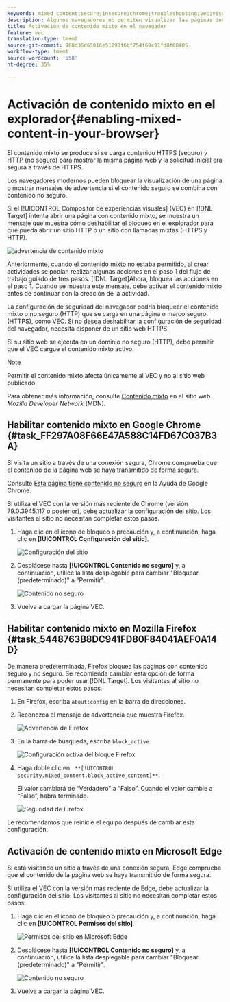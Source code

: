 ```yaml
---
keywords: mixed content;secure;insecure;chrome;troubleshooting;vec;visual experience composer;unsecure;http;https;firefox;internet explorer
description: Algunos navegadores no permiten visualizar las páginas donde se combina contenido seguro con contenido no seguro.
title: Activación de contenido mixto en el navegador
feature: vec
translation-type: tm+mt
source-git-commit: 968d36d65016e51290f6bf754f69c91fd8f68405
workflow-type: tm+mt
source-wordcount: '558'
ht-degree: 35%

---
```



# Activación de contenido mixto en el explorador{#enabling-mixed-content-in-your-browser}

El contenido mixto se produce si se carga contenido HTTPS (seguro) *y* HTTP (no seguro) para mostrar la misma página web y la solicitud inicial era segura a través de HTTPS.

Los navegadores modernos pueden bloquear la visualización de una página o mostrar mensajes de advertencia si el contenido seguro se combina con contenido no seguro.

Si el [!UICONTROL Compositor de experiencias visuales] (VEC) en [!DNL Target] intenta abrir una página con contenido mixto, se muestra un mensaje que muestra cómo deshabilitar el bloqueo en el explorador para que pueda abrir un sitio HTTP o un sitio con llamadas mixtas (HTTPS y HTTP).

![advertencia de contenido mixto](/help/c-experiences/c-visual-experience-composer/r-troubleshoot-composer/assets/mixed_content_warning.png)

Anteriormente, cuando el contenido mixto no estaba permitido, al crear actividades se podían realizar algunas acciones en el paso 1 del flujo de trabajo guiado de tres pasos. [!DNL Target]Ahora,  bloquea las acciones en el paso 1. Cuando se muestra este mensaje, debe activar el contenido mixto antes de continuar con la creación de la actividad.

La configuración de seguridad del navegador podría bloquear el contenido mixto o no seguro (HTTP) que se carga en una página o marco seguro (HTTPS), como VEC. Si no desea deshabilitar la configuración de seguridad del navegador, necesita disponer de un sitio web HTTPS.

Si su sitio web se ejecuta en un dominio no seguro (HTTP), debe permitir que el VEC cargue el contenido mixto activo.

>[!NOTE]
>
>Permitir el contenido mixto afecta únicamente al VEC y no al sitio web publicado.

Para obtener más información, consulte [Contenido mixto](https://developer.mozilla.org/en-US/docs/Web/Security/Mixed_content) en el sitio web *Mozilla Developer Network* (MDN).

## Habilitar contenido mixto en Google Chrome {#task_FF297A08F66E47A588C14FD67C037B3A}

Si visita un sitio a través de una conexión segura, Chrome comprueba que el contenido de la página web se haya transmitido de forma segura.

Consulte [Esta página tiene contenido no seguro](https://support.google.com/chrome/answer/1342714?hl=en) en la Ayuda de Google Chrome.

Si utiliza el VEC con la versión más reciente de Chrome (versión 79.0.3945.117 o posterior), debe actualizar la configuración del sitio. Los visitantes al sitio no necesitan completar estos pasos.

1. Haga clic en el icono de bloqueo o precaución y, a continuación, haga clic en **[!UICONTROL Configuración del sitio]**.

   ![Configuración del sitio](/help/c-experiences/c-visual-experience-composer/r-troubleshoot-composer/assets/site-settings.png)

1. Desplácese hasta **[!UICONTROL Contenido no seguro]** y, a continuación, utilice la lista desplegable para cambiar &quot;Bloquear (predeterminado)&quot; a &quot;Permitir&quot;.

   ![Contenido no seguro](/help/c-experiences/c-visual-experience-composer/r-troubleshoot-composer/assets/insecure-content.png)

1. Vuelva a cargar la página VEC.

## Habilitar contenido mixto en Mozilla Firefox {#task_5448763B8DC941FD80F84041AEF0A14D}

De manera predeterminada, Firefox bloquea las páginas con contenido seguro y no seguro. Se recomienda cambiar esta opción de forma permanente para poder usar [!DNL Target]. Los visitantes al sitio no necesitan completar estos pasos.

1. En Firefox, escriba `about:config` en la barra de direcciones.
1. Reconozca el mensaje de advertencia que muestra Firefox.

   ![Advertencia de Firefox](/help/c-experiences/c-visual-experience-composer/r-troubleshoot-composer/assets/firefox.png)

1. En la barra de búsqueda, escriba `block_active`.

   ![Configuración activa del bloque Firefox](/help/c-experiences/c-visual-experience-composer/r-troubleshoot-composer/assets/firefox3.png)

1. Haga doble clic en ` **[!UICONTROL security.mixed_content.block_active_content]**`.

   El valor cambiará de “Verdadero” a “Falso”. Cuando el valor cambie a “Falso”, habrá terminado.

   ![Seguridad de Firefox](/help/c-experiences/c-visual-experience-composer/r-troubleshoot-composer/assets/firefox2.png)

Le recomendamos que reinicie el equipo después de cambiar esta configuración.

## Activación de contenido mixto en Microsoft Edge

Si está visitando un sitio a través de una conexión segura, Edge comprueba que el contenido de la página web se haya transmitido de forma segura.

Si utiliza el VEC con la versión más reciente de Edge, debe actualizar la configuración del sitio. Los visitantes al sitio no necesitan completar estos pasos.

1. Haga clic en el icono de bloqueo o precaución y, a continuación, haga clic en **[!UICONTROL Permisos del sitio]**.

   ![Permisos del sitio en Microsoft Edge](/help/c-experiences/c-visual-experience-composer/r-troubleshoot-composer/assets/ms-edge.png)

1. Desplácese hasta **[!UICONTROL Contenido no seguro]** y, a continuación, utilice la lista desplegable para cambiar &quot;Bloquear (predeterminado)&quot; a &quot;Permitir&quot;.

   ![Contenido no seguro](/help/c-experiences/c-visual-experience-composer/r-troubleshoot-composer/assets/ms-edge-2.png)

1. Vuelva a cargar la página VEC.